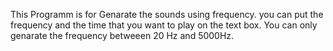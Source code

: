 This Programm is for Genarate the sounds using frequency.
you can put the frequency and the time that you want to play on the text box.
You can only genarate the frequency betweeen 20 Hz and 5000Hz.

